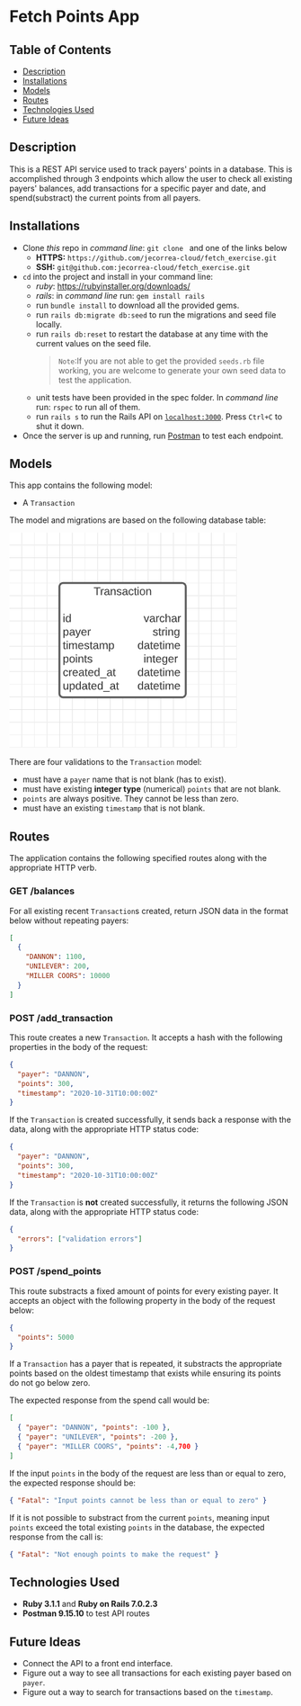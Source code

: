 # Fetch Points App

## Table of Contents

- [Description](#description)
- [Installations](#installations)
- [Models](#models)
- [Routes](#routes)
- [Technologies Used](#technologies-used)
- [Future Ideas](#future-ideas)

## Description

This is a REST API service used to track payers' points in a database. This is accomplished through 3 endpoints which allow the user to check all existing payers' balances, add transactions for a specific payer and date, and spend(substract) the current points from all payers.

## Installations

- Clone _this_ repo in _command line_: `git clone ` and one of the links below
  - **HTTPS:** `https://github.com/jecorrea-cloud/fetch_exercise.git`
  - **SSH:** `git@github.com:jecorrea-cloud/fetch_exercise.git`
- `cd` into the project and install in your command line:
  - _ruby_: https://rubyinstaller.org/downloads/
  - _rails_: in _command line_ run: `gem install rails`
  - run `bundle install` to download all the provided gems.
  - run `rails db:migrate db:seed` to run the migrations and seed file locally.
  - run `rails db:reset` to restart the database at any time with the current values on the seed file.
    > `Note`:If you are not able to get the provided `seeds.rb` file working, you are welcome to
    > generate your own seed data to test the application.
  - unit tests have been provided in the spec folder. In _command line_ run: `rspec` to run all of them.
  - run `rails s` to run the Rails API on [`localhost:3000`](http://localhost:3000). Press `Ctrl+C` to
    shut it down.
- Once the server is up and running, run [Postman](https://www.postman.com/downloads/) to test each endpoint.

## Models

This app contains the following model:

- A `Transaction`

The model and migrations are based on the following database table:

![domain diagram](domain.png)

There are four validations to the `Transaction` model:

- must have a `payer` name that is not blank (has to exist).
- must have existing **integer type** (numerical) `points` that are not blank.
- `points` are always positive. They cannot be less than zero.
- must have an existing `timestamp` that is not blank.

## Routes

The application contains the following specified routes along with the appropriate HTTP verb.

### GET /balances

For all existing recent `Transaction`s created, return JSON data in the format below without repeating payers:

```json
[
  {
    "DANNON": 1100,
    "UNILEVER": 200,
    "MILLER COORS": 10000
  }
]
```

### POST /add_transaction

This route creates a new `Transaction`. It accepts a hash with the following properties in the body of the request:

```json
{
  "payer": "DANNON",
  "points": 300,
  "timestamp": "2020-10-31T10:00:00Z"
}
```

If the `Transaction` is created successfully, it sends back a response with the data, along with the appropriate HTTP status code:

```json
{
  "payer": "DANNON",
  "points": 300,
  "timestamp": "2020-10-31T10:00:00Z"
}
```

If the `Transaction` is **not** created successfully, it returns the following JSON data, along with the appropriate
HTTP status code:

```json
{
  "errors": ["validation errors"]
}
```

### POST /spend_points

This route substracts a fixed amount of points for every existing payer. It accepts an object with the following property in the body of the request below:

```json
{
  "points": 5000
}
```

If a `Transaction` has a payer that is repeated, it substracts the appropriate points based on the oldest timestamp that exists while ensuring its points do not go below zero.

The expected response from the spend call would be:

```json
[
  { "payer": "DANNON", "points": -100 },
  { "payer": "UNILEVER", "points": -200 },
  { "payer": "MILLER COORS", "points": -4,700 }
]
```

If the input `points` in the body of the request are less than or equal to zero, the expected response should be:

```json
{ "Fatal": "Input points cannot be less than or equal to zero" }
```

If it is not possible to substract from the current `points`, meaning input `points` exceed the total existing `points`
in the database, the expected response from the call is:

```json
{ "Fatal": "Not enough points to make the request" }
```

## Technologies Used

- **Ruby 3.1.1** and **Ruby on Rails 7.0.2.3**
- **Postman 9.15.10** to test API routes

## Future Ideas

- Connect the API to a front end interface.
- Figure out a way to see all transactions for each existing payer based on `payer`.
- Figure out a way to search for transactions based on the `timestamp`.
